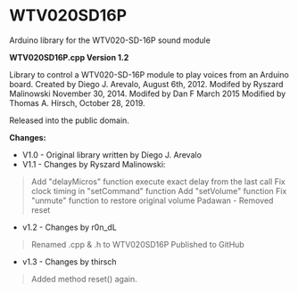 # WTV020SD16P
Arduino library for the WTV020-SD-16P sound module

**WTV020SD16P.cpp Version 1.2**

Library to control a WTV020-SD-16P module to play voices from an Arduino board.
Created by Diego J. Arevalo, August 6th, 2012.
Modifed by Ryszard Malinowski November 30, 2014.
Modifed by Dan F  March 2015
Modified by Thomas A. Hirsch, October 28, 2019.
  
 Released into the public domain.
 
 **Changes:**
 - V1.0 - Original library written by Diego J. Arevalo
 - V1.1 - Changes by Ryszard Malinowski:
>Add "delayMicros" function execute exact delay from the last call
>Fix clock timing in "setCommand" function
>Add "setVolume" function
>Fix "unmute" function to restore original volume
>Padawan - Removed reset

 - v1.2 - Changes by r0n_dL
>Renamed .cpp & .h to WTV020SD16P
>Published to GitHub

 - v1.3 - Changes by thirsch
>Added method reset() again.